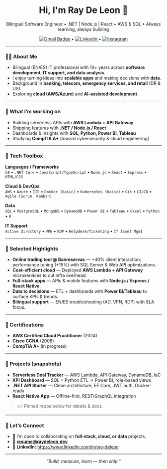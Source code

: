 
<!-- Profile Header -->
<h1 align="center">Hi, I'm Ray De Leon 👋</h1>
<p align="center">
  Bilingual Software Engineer • .NET | Node.js | React • AWS & SQL • Always learning, always building
</p>

<p align="center">
  <a href="mailto:contact@raydeleon.dev">
  <img src="https://img.shields.io/badge/-resume@raydeleon.dev-c14438?logo=Gmail&logoColor=white" alt="Gmail Badge">
</a> •
  
<a href="https://www.linkedin.com/in/ray-deleon">
  <img src="https://img.shields.io/badge/LinkedIn-%230077B5.svg?logo=linkedin&logoColor=white" alt="LinkedIn">
</a> •
  
<a href="https://instagram.com/raydeleondev">
  <img src="https://img.shields.io/badge/Instagram-%23E4405F.svg?logo=Instagram&logoColor=white" alt="Instagram">
</a>
</p>


---

### 👨‍💻 About Me
- Bilingual (EN/ES) IT professional with 10+ years across **software development, IT support, and data analysis**.  
- I enjoy turning ideas into **scalable apps** and making decisions with **data**.  
- Background in **banking, telecom, emergency services, and retail** (DR & US).  
- Exploring **cloud (AWS/Azure)** and **AI-assisted development**.

---

### 🔭 What I’m working on
- Building serverless APIs with **AWS Lambda + API Gateway**  
- Shipping features with **.NET / Node.js / React**  
- Dashboards & insights with **SQL, Python, Power BI, Tableau**  
- Studying **CompTIA A+** (toward cybersecurity & cloud engineering)

---

### 🧰 Tech Toolbox
**Languages / Frameworks**  
`C#` • `.NET Core` • `JavaScript/TypeScript` • `Node.js` • `React` • `Express` • `HTML/CSS`  

**Cloud & DevOps**  
`AWS` • `Azure` • `IIS` • `Docker (basic)` • `Kubernetes (basic)` • `Git` • `CI/CD` • `Agile (Scrum, Kanban)`

**Data**  
`SQL` • `PostgreSQL` • `MongoDB` • `DynamoDB` • `Power BI` • `Tableau` • `Excel` • `Python` • `R`

**IT Support**  
`Active Directory` • `VPN` • `RDP` • `Helpdesk/Ticketing` • `IT Asset Mgmt`

---

### 🚀 Selected Highlights
- **Online trading tool @ Banreservas** — +40% client interaction; performance tuning (+15%) with SQL Server & Web API optimizations.  
- **Cost-efficient cloud** — Deployed **AWS Lambda + API Gateway** microservices to cut infra overhead.  
- **Full-stack apps** — APIs & mobile features with **Node.js / Express / React Native**.  
- **Data to decisions** — ETL + dashboards with **Power BI/Tableau** to surface KPIs & trends.  
- **Bilingual support** — EN/ES troubleshooting (AD, VPN, RDP) with SLA focus.

---

### 🏅 Certifications
- **AWS Certified Cloud Practitioner** (2024)  
- **Cisco CCNA** (2008)  
- **CompTIA A+** (in progress)

---

### 📌 Projects (snapshots)
- **Serverless Deal Tracker** — AWS Lambda, API Gateway, DynamoDB, IaC  
- **KPI Dashboard** — SQL + Python ETL → Power BI, role-based views  
- **.NET API Starter** — Clean architecture, EF Core, JWT auth, Docker-ready  
- **React Native App** — Offline-first, REST/GraphQL integration

> 👉 Pinned repos below for details & docs.

---

### 🤝 Let’s Connect
- 💬 I’m open to collaborating on **full-stack, cloud, or data** projects.  
- 📧 **resume@raydeleon.dev**  
- 🔗 **LinkedIn:** https://www.linkedin.com/in/ray-deleon

---

<p align="center">
  <i>“Build, measure, learn — then ship.”</i>
</p>
